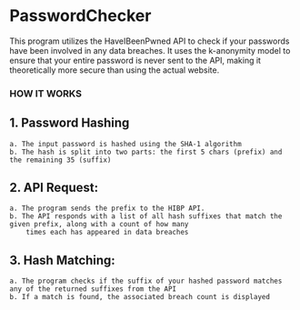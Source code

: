 # PasswordChecker
This program utilizes the HaveIBeenPwned API to check if your passwords have been involved in any data breaches.
It uses the k-anonymity model to ensure that your entire password is never sent to the API, making it theoretically
more secure than using the actual website.

### HOW IT WORKS

## 1. Password Hashing
    a. The input password is hashed using the SHA-1 algorithm
    b. The hash is split into two parts: the first 5 chars (prefix) and the remaining 35 (suffix)

## 2. API Request:
    a. The program sends the prefix to the HIBP API.
    b. The API responds with a list of all hash suffixes that match the given prefix, along with a count of how many
        times each has appeared in data breaches

## 3. Hash Matching:
    a. The program checks if the suffix of your hashed password matches any of the returned suffixes from the API
    b. If a match is found, the associated breach count is displayed

